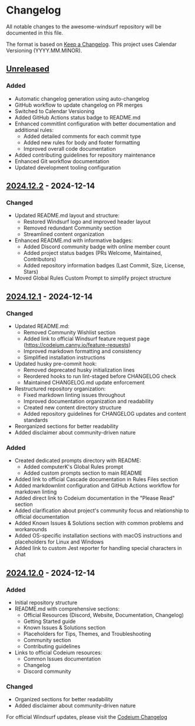 # Changelog

All notable changes to the awesome-windsurf repository will be documented in this file.

The format is based on [Keep a Changelog](https://keepachangelog.com/en/1.0.0/).
This project uses Calendar Versioning (YYYY.MM.MINOR).

## [Unreleased]

### Added

- Automatic changelog generation using auto-changelog
- GitHub workflow to update changelog on PR merges
- Switched to Calendar Versioning
- Added GitHub Actions status badge to README.md
- Enhanced commitlint configuration with better documentation and additional rules:
  - Added detailed comments for each commit type
  - Added new rules for body and footer formatting
  - Improved overall code documentation
- Added contributing guidelines for repository maintenance
- Enhanced Git workflow documentation
- Updated development tooling configuration

## [2024.12.2] - 2024-12-14

### Changed

- Updated README.md layout and structure:
  - Restored Windsurf logo and improved header layout
  - Removed redundant Community section
  - Streamlined content organization
- Enhanced README.md with informative badges:
  - Added Discord community badge with online member count
  - Added project status badges (PRs Welcome, Maintained, Contributors)
  - Added repository information badges (Last Commit, Size, License, Stars)
- Moved Global Rules Custom Prompt to simplify project structure

## [2024.12.1] - 2024-12-14

### Changed

- Updated README.md:
  - Removed Community Wishlist section
  - Added link to official Windsurf feature request page (<https://codeium.canny.io/feature-requests>)
  - Improved markdown formatting and consistency
  - Simplified installation instructions
- Updated husky pre-commit hook:
  - Removed deprecated husky initialization lines
  - Reordered hooks to run lint-staged before CHANGELOG check
  - Maintained CHANGELOG.md update enforcement
- Restructured repository organization:
  - Fixed markdown linting issues throughout
  - Improved documentation organization and readability
  - Created new content directory structure
  - Added repository guidelines for CHANGELOG updates and content standards
- Reorganized sections for better readability
- Added disclaimer about community-driven nature

### Added

- Created dedicated prompts directory with README:
  - Added computerK's Global Rules prompt
  - Added custom prompts section to main README
- Added link to official Cascade documentation in Rules Files section
- Added markdownlint configuration and GitHub Actions workflow for markdown linting
- Added direct link to Codeium documentation in the "Please Read" section
- Added clarification about project's community focus and relationship to official documentation
- Added Known Issues & Solutions section with common problems and workarounds
- Added OS-specific installation sections with macOS instructions and placeholders for Linux and Windows
- Added link to custom Jest reporter for handling special characters in chat

## [2024.12.0] - 2024-12-14

### Added

- Initial repository structure
- README.md with comprehensive sections:
  - Official Resources (Discord, Website, Documentation, Changelog)
  - Getting Started guide
  - Known Issues & Solutions section
  - Placeholders for Tips, Themes, and Troubleshooting
  - Community section
  - Contributing guidelines
- Links to official Codeium resources:
  - Common Issues documentation
  - Changelog
  - Discord community

### Changed

- Organized sections for better readability
- Added disclaimer about community-driven nature

For official Windsurf updates, please visit the [Codeium Changelog](https://codeium.com/changelog)

[Unreleased]: https://github.com/ismar/awesome-windsurf/compare/2024.12.2...HEAD
[2024.12.2]: https://github.com/ismar/awesome-windsurf/compare/2024.12.1...2024.12.2
[2024.12.1]: https://github.com/ismar/awesome-windsurf/compare/2024.12.0...2024.12.1
[2024.12.0]: https://github.com/ismar/awesome-windsurf/releases/tag/2024.12.0
